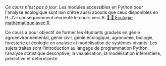 *Ce cours n'est pas à jour*. Les modules accessibles en Python pour l'analyse écologique sont loin d'être aussi aboutis que ceux disponibles en R. J'ai conséquemment réorienté le cours vers R: [🦏 🌿 Écologie mathématique avec R](https://github.com/essicolo/ecologie-mathematique-R).

Ce cours a pour objectif de former les étudiants gradués en génie agroenvironnemental, génie civil, génie écologique, agronomie, biologie, foresterie et écologie en analyse et modélisation de systèmes vivants. Les sujets traités sont l’introduction au langage de programmation Python, l’analyse statistique descriptive, la visualisation, la modélisation inférentielle, prédictive et déterministe.
